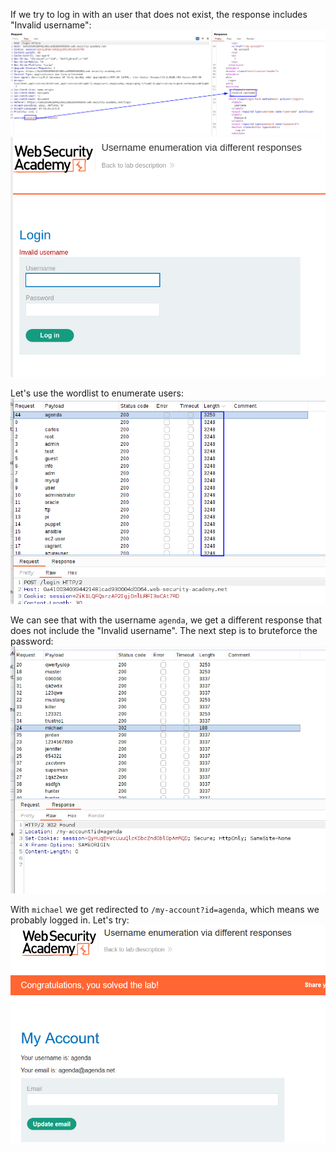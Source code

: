 If we try to log in with an user that does not exist, the response includes "Invalid username":
![](imgs/username_enumeration_via_different_responses.png)
![](imgs/username_enumeration_via_different_responses-1.png)

Let's use the wordlist to enumerate users:
![](imgs/username_enumeration_via_different_responses-2.png)

We can see that with the username `agenda`, we get a different response that does not include the "Invalid username".
The next step is to bruteforce the password:
![](imgs/username_enumeration_via_different_responses-3.png)

With `michael` we get redirected to `/my-account?id=agenda`, which means we probably logged in. Let's try:
![](imgs/username_enumeration_via_different_responses-4.png)
